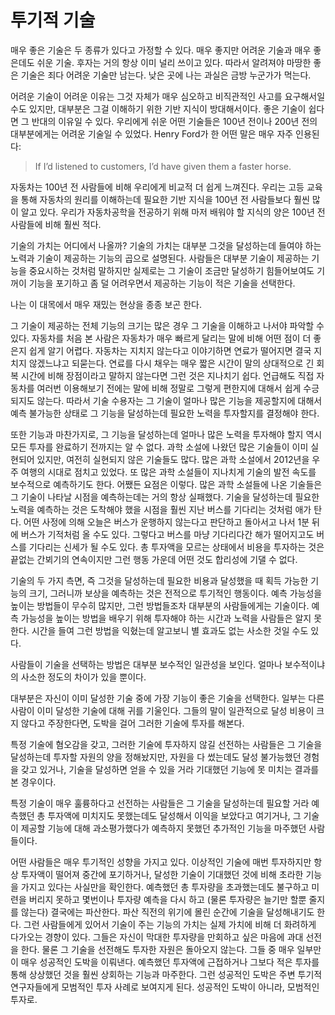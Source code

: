 투기적 기술
===========

매우 좋은 기술은 두 종류가 있다고 가정할 수 있다. 매우 좋지만 어려운 기술과 매우 좋은데도 쉬운 기술. 후자는 거의 항상 이미 널리 쓰이고 있다. 따라서 알려져야 마땅한 좋은 기술은 죄다 어려운 기술만 남는다. 낮은 곳에 나는 과실은 금방 누군가가 먹는다.

어려운 기술이 어려운 이유는 그것 자체가 매우 심오하고 비직관적인 사고를 요구해서일 수도 있지만, 대부분은 그걸 이해하기 위한 기반 지식이 방대해서이다. 좋은 기술이 쉽다면 그 반대의 이유일 수 있다. 우리에게 쉬운 어떤 기술들은 100년 전이나 200년 전의 대부분에게는 어려운 기술일 수 있었다. Henry Ford가 한 어떤 말은 매우 자주 인용된다:

> If I’d listened to customers, I’d have given them a faster horse.

자동차는 100년 전 사람들에 비해 우리에게 비교적 더 쉽게 느껴진다. 우리는 고등 교육을 통해 자동차의 원리를 이해하는데 필요한 기반 지식을 100년 전 사람들보다 훨씬 많이 알고 있다. 우리가 자동차공학을 전공하기 위해 마저 배워야 할 지식의 양은 100년 전 사람들에 비해 훨씬 적다.

기술의 가치는 어디에서 나올까? 기술의 가치는 대부분 그것을 달성하는데 들여야 하는 노력과 기술이 제공하는 기능의 곱으로 설명된다. 사람들은 대부분 기술이 제공하는 기능을 중요시하는 것처럼 말하지만 실제로는 그 기술이 조금만 달성하기 힘들어보여도 기꺼이 기능을 포기하고 좀 덜 어려우면서 제공하는 기능이 적은 기술을 선택한다.

나는 이 대목에서 매우 재밌는 현상을 종종 보곤 한다.

그 기술이 제공하는 전체 기능의 크기는 많은 경우 그 기술을 이해하고 나서야 파악할 수 있다. 자동차를 처음 본 사람은 자동차가 매우 빠르게 달리는 말에 비해 어떤 점이 더 좋은지 쉽게 알기 어렵다. 자동차는 지치지 않는다고 이야기하면 연료가 떨어지면 결국 지치지 않겠느냐고 되묻는다. 연료를 다시 채우는 매우 짧은 시간이 말의 상대적으로 긴 회복 시간에 비해 장점이라고 말하지 않는다면 그런 것은 지나치기 쉽다. 언급해도 직접 자동차를 여러번 이용해보기 전에는 말에 비해 정말로 그렇게 편한지에 대해서 쉽게 수긍되지도 않는다. 따라서 기술 수용자는 그 기술이 얼마나 많은 기능을 제공할지에 대해서 예측 불가능한 상태로 그 기능을 달성하는데 필요한 노력을 투자할지를 결정해야 한다.

또한 기능과 마찬가지로, 그 기능을 달성하는데 얼마나 많은 노력을 투자해야 할지 역시 모든 투자를 완료하기 전까지는 알 수 없다. 과학 소설에 나왔던 많은 기술들이 이미 실현되어 있지만, 여전히 실현되지 않은 기술들도 많다. 많은 과학 소설에서 2012년을 우주 여행의 시대로 점치고 있었다. 또 많은 과학 소설들이 지나치게 기술의 발전 속도를 보수적으로 예측하기도 한다. 어쨌든 요점은 이렇다. 많은 과학 소설들에 나온 기술들은 그 기술이 나타날 시점을 예측하는데는 거의 항상 실패했다. 기술을 달성하는데 필요한 노력을 예측하는 것은 도착해야 했을 시점을 훨씬 지난 버스를 기다리는 것처럼 애가 탄다. 어떤 사정에 의해 오늘은 버스가 운행하지 않는다고 판단하고 돌아서고 나서 1분 뒤에 버스가 기적처럼 올 수도 있다. 그렇다고 버스를 마냥 기다리다간 해가 떨어지고도 버스를 기다리는 신세가 될 수도 있다. 총 투자액을 모르는 상태에서 비용을 투자하는 것은 끝없는 간뵈기의 연속이지만 그런 행동 가운데 어떤 것도 합리성에 기댈 수 없다.

기술의 두 가지 측면, 즉 그것을 달성하는데 필요한 비용과 달성했을 때 획득 가능한 기능의 크기, 그러니까 보상을 예측하는 것은 전적으로 투기적인 행동이다. 예측 가능성을 높이는 방법들이 무수히 많지만, 그런 방법들조차 대부분의 사람들에게는 기술이다. 예측 가능성을 높이는 방법을 배우기 위해 투자해야 하는 시간과 노력을 사람들은 알지 못한다. 시간을 들여 그런 방법을 익혔는데 알고보니 별 효과도 없는 사소한 것일 수도 있다.

사람들이 기술을 선택하는 방법은 대부분 보수적인 일관성을 보인다. 얼마나 보수적이냐의 사소한 정도의 차이가 있을 뿐이다.

대부분은 자신이 이미 달성한 기술 중에 가장 기능이 좋은 기술을 선택한다. 일부는 다른 사람이 이미 달성한 기술에 대해 귀를 기울인다. 그들의 말이 일관적으로 달성 비용이 크지 않다고 주장한다면, 도박을 걸어 그러한 기술에 투자를 해본다.

특정 기술에 혐오감을 갖고, 그러한 기술에 투자하지 않길 선전하는 사람들은 그 기술을 달성하는데 투자할 자원의 양을 정해놨지만, 자원을 다 썼는데도 달성 불가능했던 경험을 갖고 있거나, 기술을 달성하면 얻을 수 있을 거라 기대했던 기능에 못 미치는 결과를 본 경우이다.

특정 기술이 매우 훌륭하다고 선전하는 사람들은 그 기술을 달성하는데 필요할 거라 예측했던 총 투자액에 미치지도 못했는데도 달성해서 이익을 보았다고 여기거나, 그 기술이 제공할 기능에 대해 과소평가했다가 예측하지 못했던 추가적인 기능을 마주했던 사람들이다.

어떤 사람들은 매우 투기적인 성향을 가지고 있다. 이상적인 기술에 매번 투자하지만 항상 투자액이 떨어져 중간에 포기하거나, 달성한 기술이 기대했던 것에 비해 초라한 기능을 가지고 있다는 사실만을 확인한다. 예측했던 총 투자량을 초과했는데도 불구하고 미련을 버리지 못하고 몇번이나 투자량 예측을 다시 하고 (물론 투자량은 늘기만 할뿐 줄지를 않는다) 결국에는 파산한다. 파산 직전의 위기에 몰린 순간에 기술을 달성해내기도 한다. 그런 사람들에게 있어서 기술이 주는 기능의 가치는 실제 가치에 비해 더 화려하게 다가오는 경향이 있다. 그들은 자신이 막대한 투자량을 만회하고 싶은 마음에 과대 선전을 한다. 물론 그 기술을 선전해도 투자한 자원은 돌아오지 않는다. 그들 중 매우 일부만이 매우 성공적인 도박을 이뤄낸다. 예측했던 투자액에 근접하거나 그보다 적은 투자를 통해 상상했던 것을 훨씬 상회하는 기능과 마주한다. 그런 성공적인 도박은 주변 투기적 연구자들에게 모범적인 투자 사례로 보여지게 된다. 성공적인 도박이 아니라, 모범적인 투자로.
